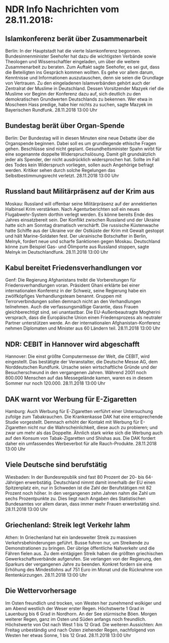 # NDR Info Nachrichten vom 28.11.2018:


## Islamkonferenz berät über Zusammenarbeit
Berlin: In der Hauptstadt hat die vierte Islamkonferenz begonnen. Bundesinnenminister Seehofer hat dazu die wichtigsten Verbände sowie Theologen und Wissenschaftler eingeladen, um über die weitere Zusammenarbeit zu beraten. Zum Auftakt sagte Seehofer, es sei gut, dass die Beteiligten ins Gespräch kommen wollten. Es gehe vor allem darum, Kenntnisse und Informationen auszutauschen, denn sie seien die Grundlage von Vertrauen. Zu den eingeladenen Islamverbänden gehört auch der Zentralrat der Muslime in Deutschland. Dessen Vorsitzender Mazyek rief die Muslime vor Beginn der Konferenz dazu auf, sich deutlich zu den demokratischen Grundwerten Deutschlands zu bekennen. Wer etwa in Moscheen Hass predige, habe hier nichts zu suchen, sagte Mazyek im Bayerischen Rundfunk. 28.11.2018 13:00 Uhr 

## Bundestag berät über Organ-Spende
Berlin: Der Bundestag will in diesen Minuten eine neue Debatte über die Organspende beginnen. Dabei soll es um grundlegende ethische Fragen gehen. Beschlüsse sind nicht geplant. Gesundheitsminister Spahn wirbt für eine sogenannte doppelte Widerspruchslösung. Damit gilt grundsätzlich jeder als Spender, der nicht ausdrücklich widersprochen hat. Sollte im Fall des Todes kein Widerspruch vorliegen, sollen auch Angehörige befragt werden. Kritiker sehen durch solche Regelungen das Selbstbestimmungsrecht verletzt. 28.11.2018 13:00 Uhr 

## Russland baut Militärpräsenz auf der Krim aus
Moskau:	Russland will offenbar seine Militärpräsenz auf der annektierten Halbinsel Krim verstärken. Nach Agenturberichten soll ein neues Flugabwehr-System dorthin verlegt werden. Es könne bereits Ende des Jahres einsatzbereit sein. Der Konflikt zwischen Russland und der Ukraine hatte sich am Sonntag dramatisch verschärft. Die russische Küstenwache hatte Schiffe aus der Ukraine vor der Ostküste der Krim mit Gewalt gestoppt und hält Marine-Soldaten fest. Der ukrainische Botschafter in Berlin, Melnyk, fordert neue und scharfe Sanktionen gegen Moskau. Deutschland könne zum Beispiel Gas- und Ölimporte aus Russland stoppen, sagte Melnyk im Deutschlandfunk. 28.11.2018 13:00 Uhr 

## Kabul bereitet Friedensverhandlungen vor
Genf:	Die Regierung Afghanistans treibt die Vorbereitungen für Friedensverhandlungen voran. Präsident Ghani erklärte bei einer internationalen Konferenz in der Schweiz, seine Regierung habe ein zwölfköpfiges Verhandlungsteam benannt. Gruppen mit Terrorverbindungen sollen demnach nicht an den Verhandlungen teilnehmen. Auch die verfassungsmäßige Garantie, dass Frauen gleichberechtigt sind, sei unantastbar. Die EU-Außenbeautragte Mogherini versprach, dass die Europäische Union einen Friedensprozess als neutraler Partner unterstützen werde. An der internationalen Afghanistan-Konferenz nehmen Diplomaten und Minister aus 60 Ländern teil. 28.11.2018 13:00 Uhr 

## NDR: CEBIT in Hannover wird abgeschafft
Hannover:	Die einst größte Computermesse der Welt, die CEBIT, wird eingestellt. Das bestätigte der Veranstalter, die Deutsche Messe AG, dem Norddeutschen Rundfunk. Ursache seien wirtschaftliche Gründe und der Besucherschwund in den vergangenen Jahren. Während 2001 noch 800.000 Menschen auf das Messegelände kamen, waren es in diesem Sommer nur noch 120.000. 28.11.2018 13:00 Uhr 

## DAK warnt vor Werbung für E-Zigaretten
Hamburg:	Auch Werbung für E-Zigaretten verführt einer Untersuchung zufolge zum Tabakrauchen. Die Krankenkasse DAK hat eine entsprechende Studie vorgestellt. Demnach erhöht der Kontakt mit Werbung für E-Zigaretten nicht nur die Wahrscheinlichkeit, diese auch zu probieren; und zwar um mehr als das Doppelte. Ähnlich stark wirke sich die Werbung auch auf den Konsum von Tabak-Zigaretten und Shishas aus. Die DAK fordert daher ein umfassendes Werbeverbot für alle Rauch-Produkte. 28.11.2018 13:00 Uhr 

## Viele Deutsche sind berufstätig
Wiesbaden: In der Bundesrepublik sind fast 80 Prozent der 20- bis 64-Jährigen erwerbstätig. Deutschland nimmt damit innerhalb der EU einen Spitzenplatz ein, nur in Schweden ist die Zahl der Berufstätigen mit 82 Prozent noch höher. In den vergangenen zehn Jahren nahm die Zahl um sechs Prozentpunkte zu. Dies liegt nach Angaben des Statistischen Bundesamtes vor allem daran, dass immer mehr Frauen erwerbstätig sind. 28.11.2018 13:00 Uhr 

## Griechenland: Streik legt Verkehr lahm
Athen:	In Griechenland hat ein landesweiter Streik zu massiven Verkehrsbehinderungen geführt. Busse fuhren nur, um Streikende zu Demonstrationen zu bringen. Der übrige öffentliche Nahverkehr und die Fähren fielen aus. Zu dem eintägigen Streik haben die größten griechischen Gewerkschaftsverbände aufgerufen. Sie verlangen von der Regierung, den Sparkurs der vergangenen Jahre zu beenden. Konkret fordern sie eine Erhöhung des Mindestlohns auf 751 Euro im Monat und die Rücknahme von Rentenkürzungen. 28.11.2018 13:00 Uhr 

## Die Wettervorhersage
Im Osten freundlich und trocken, von Westen her zunehmend wolkiger und am Abend westlich der Weser erster Regen. Höchstwerte 1 Grad in Lauenburg bis 6 Grad in Nordhorn. An der See stürmische Böen. Morgen weiterer Regen, ganz im Osten und Süden anfangs noch freundlich. Höchstwerte von Ost nach West 1 bis 12 Grad. Die weiteren Aussichten: Am Freitag unbeständig und nach Osten ziehender Regen, nachfolgend von Westen her etwas Sonne, 1 bis 12 Grad. 28.11.2018 13:00 Uhr 

